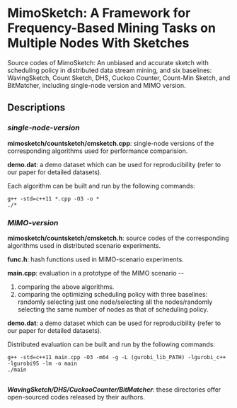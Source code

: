 # MimoSketch: A Framework for Frequency-Based Mining Tasks on Multiple Nodes With Sketches



Source codes of MimoSketch: An unbiased and accurate sketch with scheduling policy in distributed data stream mining, and six baselines: WavingSketch, Count Sketch, DHS, Cuckoo Counter, Count-Min Sketch, and BitMatcher, including single-node version and MIMO version.

## Descriptions



### *single-node-version*
**mimosketch/countsketch/cmsketch.cpp**: single-node versions of the corresponding algorithms used for performance comparision.

**demo.dat**: a demo dataset which can be used for reproducibility (refer to our paper for detailed datasets).

Each algorithm can be built and run by the following commands: 

```
g++ -std=c++11 *.cpp -O3 -o *
./*
```

### *MIMO-version*
**mimosketch/countsketch/cmsketch.h**: source codes of the corresponding algorithms used in distributed scenario experiments.

**func.h**: hash functions used in MIMO-scenario experiments.

**main.cpp**: evaluation in a prototype of the MIMO scenario --
1. comparing the above algorithms.
2. comparing the optimizing scheduling policy with three baselines: randomly selecting just one node/selecting all the nodes/randomly selecting the same number of nodes as that of scheduling policy.

**demo.dat**: a demo dataset which can be used for reproducibility (refer to our paper for detailed datasets).

Distributed evaluation can be built and run by the following commands: 

```
g++ -std=c++11 main.cpp -O3 -m64 -g -L (gurobi_lib_PATH) -lgurobi_c++ -lgurobi95 -lm -o main
./main
```

##
***WavingSketch/DHS/CuckooCounter/BitMatcher***: these directories offer open-sourced codes released by their authors. 


